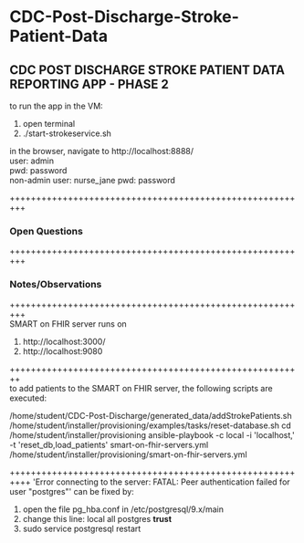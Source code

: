# CDC-Post-Discharge-Stroke-Patient-Data

## CDC POST DISCHARGE STROKE PATIENT DATA REPORTING APP - PHASE 2

to run the app in the VM:

1.   open terminal
2.   ./start-strokeservice.sh

in the browser, navigate to  http://localhost:8888/  
user: admin  
pwd: password  
non-admin user: nurse_jane
pwd: password

+++++++++++++++++++++++++++++++++++++++++++++++++++++++++  
### Open Questions   

+++++++++++++++++++++++++++++++++++++++++++++++++++++++++
### Notes/Observations #

+++++++++++++++++++++++++++++++++++++++++++++++++++++++++  
SMART on FHIR server runs on   
1. http://localhost:3000/
2. http://localhost:9080

++++++++++++++++++++++++++++++++++++++++++++++++++++++++  
to add patients to the SMART on FHIR server, the following scripts are executed:

/home/student/CDC-Post-Discharge/generated_data/addStrokePatients.sh 
/home/student/installer/provisioning/examples/tasks/reset-database.sh
cd /home/student/installer/provisioning
ansible-playbook  -c local -i 'localhost,'  -t 'reset_db,load_patients' smart-on-fhir-servers.yml 
/home/student/installer/provisioning/smart-on-fhir-servers.yml

++++++++++++++++++++++++++++++++++++++++++++++++++++++++++
'Error connecting to the server: FATAL:  Peer authentication failed for user "postgres"' can be fixed by:
1. open the file pg_hba.conf in /etc/postgresql/9.x/main
2. change this line: local   all postgres  **trust**
3. sudo service postgresql restart

	
	
